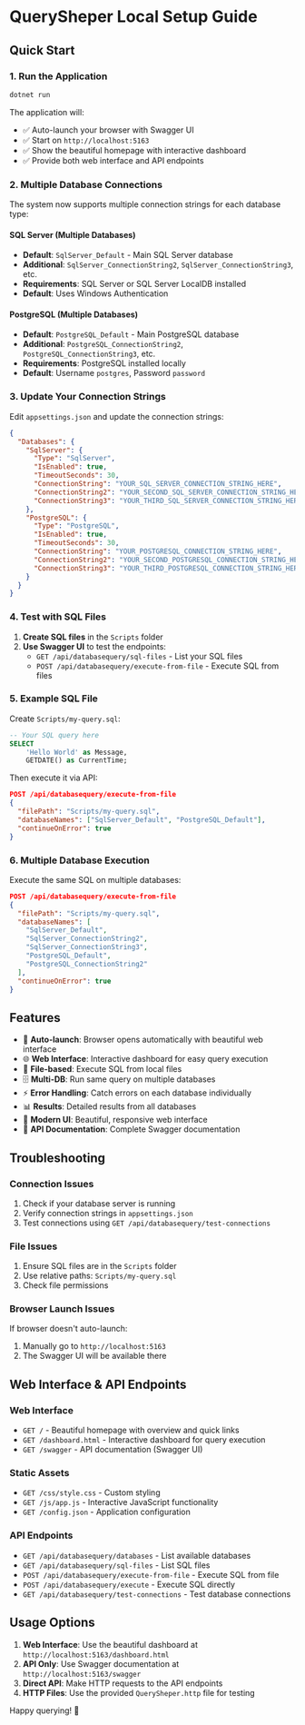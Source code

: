 # QuerySheper Local Setup Guide

## Quick Start

### 1. Run the Application
```bash
dotnet run
```

The application will:
- ✅ Auto-launch your browser with Swagger UI
- ✅ Start on `http://localhost:5163`
- ✅ Show the beautiful homepage with interactive dashboard
- ✅ Provide both web interface and API endpoints

### 2. Multiple Database Connections

The system now supports multiple connection strings for each database type:

#### SQL Server (Multiple Databases)
- **Default**: `SqlServer_Default` - Main SQL Server database
- **Additional**: `SqlServer_ConnectionString2`, `SqlServer_ConnectionString3`, etc.
- **Requirements**: SQL Server or SQL Server LocalDB installed
- **Default**: Uses Windows Authentication

#### PostgreSQL (Multiple Databases)
- **Default**: `PostgreSQL_Default` - Main PostgreSQL database  
- **Additional**: `PostgreSQL_ConnectionString2`, `PostgreSQL_ConnectionString3`, etc.
- **Requirements**: PostgreSQL installed locally
- **Default**: Username `postgres`, Password `password`

### 3. Update Your Connection Strings

Edit `appsettings.json` and update the connection strings:

```json
{
  "Databases": {
    "SqlServer": {
      "Type": "SqlServer",
      "IsEnabled": true,
      "TimeoutSeconds": 30,
      "ConnectionString": "YOUR_SQL_SERVER_CONNECTION_STRING_HERE",
      "ConnectionString2": "YOUR_SECOND_SQL_SERVER_CONNECTION_STRING_HERE",
      "ConnectionString3": "YOUR_THIRD_SQL_SERVER_CONNECTION_STRING_HERE"
    },
    "PostgreSQL": {
      "Type": "PostgreSQL",
      "IsEnabled": true,
      "TimeoutSeconds": 30,
      "ConnectionString": "YOUR_POSTGRESQL_CONNECTION_STRING_HERE",
      "ConnectionString2": "YOUR_SECOND_POSTGRESQL_CONNECTION_STRING_HERE",
      "ConnectionString3": "YOUR_THIRD_POSTGRESQL_CONNECTION_STRING_HERE"
    }
  }
}
```

### 4. Test with SQL Files

1. **Create SQL files** in the `Scripts` folder
2. **Use Swagger UI** to test the endpoints:
   - `GET /api/databasequery/sql-files` - List your SQL files
   - `POST /api/databasequery/execute-from-file` - Execute SQL from files

### 5. Example SQL File

Create `Scripts/my-query.sql`:
```sql
-- Your SQL query here
SELECT 
    'Hello World' as Message,
    GETDATE() as CurrentTime;
```

Then execute it via API:
```json
POST /api/databasequery/execute-from-file
{
  "filePath": "Scripts/my-query.sql",
  "databaseNames": ["SqlServer_Default", "PostgreSQL_Default"],
  "continueOnError": true
}
```

### 6. Multiple Database Execution

Execute the same SQL on multiple databases:

```json
POST /api/databasequery/execute-from-file
{
  "filePath": "Scripts/my-query.sql",
  "databaseNames": [
    "SqlServer_Default", 
    "SqlServer_ConnectionString2", 
    "SqlServer_ConnectionString3",
    "PostgreSQL_Default",
    "PostgreSQL_ConnectionString2"
  ],
  "continueOnError": true
}
```

## Features

- 🚀 **Auto-launch**: Browser opens automatically with beautiful web interface
- 🌐 **Web Interface**: Interactive dashboard for easy query execution
- 📁 **File-based**: Execute SQL from local files
- 🗄️ **Multi-DB**: Run same query on multiple databases
- ⚡ **Error Handling**: Catch errors on each database individually
- 📊 **Results**: Detailed results from all databases
- 🎨 **Modern UI**: Beautiful, responsive web interface
- 📖 **API Documentation**: Complete Swagger documentation

## Troubleshooting

### Connection Issues
1. Check if your database server is running
2. Verify connection strings in `appsettings.json`
3. Test connections using `GET /api/databasequery/test-connections`

### File Issues
1. Ensure SQL files are in the `Scripts` folder
2. Use relative paths: `Scripts/my-query.sql`
3. Check file permissions

### Browser Launch Issues
If browser doesn't auto-launch:
1. Manually go to `http://localhost:5163`
2. The Swagger UI will be available there

## Web Interface & API Endpoints

### Web Interface
- `GET /` - Beautiful homepage with overview and quick links
- `GET /dashboard.html` - Interactive dashboard for query execution
- `GET /swagger` - API documentation (Swagger UI)

### Static Assets
- `GET /css/style.css` - Custom styling
- `GET /js/app.js` - Interactive JavaScript functionality
- `GET /config.json` - Application configuration

### API Endpoints
- `GET /api/databasequery/databases` - List available databases
- `GET /api/databasequery/sql-files` - List SQL files
- `POST /api/databasequery/execute-from-file` - Execute SQL from file
- `POST /api/databasequery/execute` - Execute SQL directly
- `GET /api/databasequery/test-connections` - Test database connections

## Usage Options

1. **Web Interface**: Use the beautiful dashboard at `http://localhost:5163/dashboard.html`
2. **API Only**: Use Swagger documentation at `http://localhost:5163/swagger`
3. **Direct API**: Make HTTP requests to the API endpoints
4. **HTTP Files**: Use the provided `QuerySheper.http` file for testing

Happy querying! 🎉
